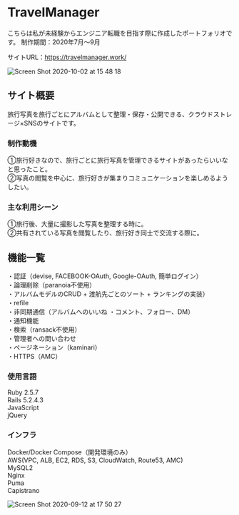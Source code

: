# TravelManager

こちらは私が未経験からエンジニア転職を目指す際に作成したポートフォリオです。
制作期間：2020年7月〜9月

サイトURL：https://travelmanager.work/

![Screen Shot 2020-10-02 at 15 48 18](https://user-images.githubusercontent.com/65382860/94895726-ed86c400-04c6-11eb-9dfb-c52f932a235d.png)

## サイト概要
旅行写真を旅行ごとにアルバムとして整理・保存・公開できる、クラウドストレージ×SNSのサイトです。

### 制作動機
①旅行好きなので、旅行ごとに旅行写真を管理できるサイトがあったらいいなと思ったこと。<br>
②写真の閲覧を中心に、旅行好きが集まりコミュニケーションを楽しめるようしたい。

### 主な利用シーン
①旅行後、大量に撮影した写真を整理する時に。<br>
②共有されている写真を閲覧したり、旅行好き同士で交流する際に。


## 機能一覧
・認証（devise, FACEBOOK-OAuth, Google-OAuth, 簡単ログイン）<br>
・論理削除（paranoia不使用）<br>
・アルバムモデルのCRUD + 渡航先ごとのソート + ランキングの実装）<br>
・refile<br>
・非同期通信（アルバムへのいいね ・コメント、フォロー、DM）<br>
・通知機能<br>
・検索（ransack不使用）<br>
・管理者への問い合わせ<br>
・ページネーション（kaminari）<br>
・HTTPS（AMC）

### 使用言語
Ruby 2.5.7<br>
Rails 5.2.4.3<br>
JavaScript<br>
jQuery

### インフラ
Docker/Docker Compose（開発環境のみ）<br>
AWS(VPC, ALB, EC2, RDS, S3, CloudWatch, Route53, AMC)<br>
MySQL2<br>
Nginx<br>
Puma<br>
Capistrano

![Screen Shot 2020-09-12 at 17 50 27](https://user-images.githubusercontent.com/65382860/92991808-2b747600-f521-11ea-88a4-c03ca00a0898.png)
